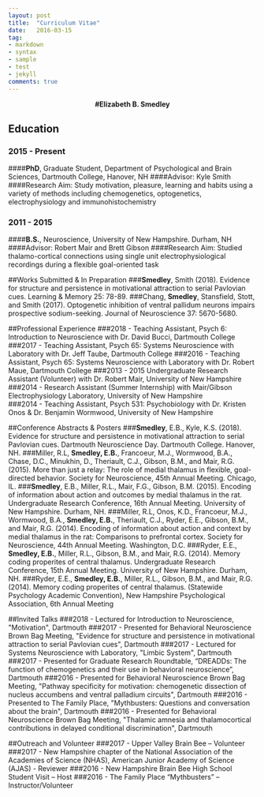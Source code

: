 ```yaml
---
layout: post
title:  "Curriculum Vitae"
date:   2016-03-15
tag:
- markdown 
- syntax
- sample
- test
- jekyll
comments: true
---
```

<center><b>#Elizabeth B. Smedley</b></center>

## Education

### 2015 - Present 
  ####**PhD**, Graduate Student, Department of Psychological and Brain Sciences, Dartmouth College, Hanover, NH 
  ####Advisor: Kyle Smith 
  ####Research Aim: Study motivation, pleasure, learning and habits using a variety of methods including chemogenetics, optogenetics, electrophysiology and immunohistochemistry


### 2011 - 2015 
  ####**B.S.**, Neuroscience, University of New Hampshire. Durham, NH
  ####Advisor: Robert Mair and Brett Gibson
  ####Research Aim: Studied thalamo-cortical connections using single unit electrophysiological recordings during a flexible goal-oriented task


##Works Submitted & In Preparation
  ###**Smedley**, Smith (2018). Evidence for structure and persistence in motivational attraction to serial Pavlovian cues. Learning & Memory 25: 78-89.
  ###Chang, **Smedley**, Stansfield, Stott, and Smith (2017). Optogenetic inhibition of ventral pallidum neurons impairs prospective sodium-seeking. Journal of Neuroscience 37: 5670-5680.

##Professional Experience
  ###2018 - Teaching Assistant, Psych 6: Introduction to Neuroscience with Dr. David Bucci, Dartmouth College
  ###2017 - Teaching Assistant, Psych 65: Systems Neuroscience with Laboratory with Dr. Jeff Taube, Dartmouth College
  ###2016 - Teaching Assistant, Psych 65: Systems Neuroscience with Laboratory with Dr. Robert Maue, Dartmouth College
  ###2013 - 2015 Undergraduate Research Assistant (Volunteer) with Dr. Robert Mair, University of New Hampshire
  ###2014 - Research Assistant (Summer Internship) with Mair/Gibson Electrophysiology Laboratory, University of New Hampshire             	
  ###2014 - Teaching Assistant, Psych 531: Psychobiology with Dr. Kristen Onos & Dr. Benjamin Wormwood, University of New Hampshire             

##Conference Abstracts & Posters
  ###**Smedley**, E.B., Kyle, K.S. (2018). Evidence for structure and persistence in motivational attraction to serial Pavlovian cues. Dartmouth Neuroscience Day. Dartmouth College. Hanover, NH.
  ###Miller, R.L, **Smedley, E.B.**, Francoeur, M.J., Wormwood, B.A., Chase, D.C., Minukhin, D., Theriault, C.J., Gibson, B.M., and Mair, R.G. (2015). More than just a relay: The role of medial thalamus in flexible, goal-directed behavior. Society for Neuroscience, 45th Annual Meeting. Chicago, IL.
  ###**Smedley**, E.B., Miller, R.L., Mair, F.G., Gibson, B.M. (2015). Encoding of information about action and outcomes by medial thalamus in the rat. Undergraduate Research Conference, 16th Annual Meeting. University of New Hampshire. Durham, NH.
  ###Miller, R.L, Onos, K.D., Francoeur, M.J., Wormwood, B.A., **Smedley, E.B.**, Theriault, C.J., Ryder, E.E., Gibson, B.M., and Mair, R.G. (2014). Encoding of information about action and context by medial thalamus in the rat: Comparisons to prefrontal cortex. Society for Neuroscience, 44th Annual Meeting. Washington, D.C.
  ###Ryder, E.E., **Smedley, E.B.**, Miller, R.L., Gibson, B.M., and Mair, R.G. (2014). Memory coding properites of central thalamus. Undergraduate Research Conference, 15th Annual Meeting. University of New Hampshire. Durham, NH.
  ###Ryder, E.E., **Smedley, E.B.**, Miller, R.L., Gibson, B.M., and Mair, R.G. (2014). Memory coding properites of central thalamus. (Statewide Psychology Academic Convention), New Hampshire Psychological Association, 6th Annual Meeting 

##Invited Talks
  ###2018 - Lectured for Introduction to Neuroscience, "Motivation", Dartmouth
  ###2017 - Presented for Behavioral Neuroscience Brown Bag Meeting, "Evidence for structure and persistence in motivational attraction to serial Pavlovian cues", Dartmouth
  ###2017 - Lectured for Systems Neuroscience with Laboratory, "Limbic System", Dartmouth
  ###2017 - Presented for Graduate Research Roundtable, “DREADDs: The function of chemogenetics and their use in behavioral neuroscience”, Dartmouth
  ###2016 - Presented for Behavioral Neuroscience Brown Bag Meeting, "Pathway specificity for motivation: chemogenetic dissection of nucleus accumbens and ventral palladium circuits", Dartmouth
  ###2016 - Presented to The Family Place, "Mythbusters: Questions and conversation about the brain", Dartmouth
  ###2016 - Presented for Behavioral Neuroscience Brown Bag Meeting, "Thalamic amnesia and thalamocortical contributions in delayed conditional discrimination", Dartmouth

##Outreach and Volunteer
  ###2017 - Upper Valley Brain Bee – Volunteer
  ###2017 - New Hampshire chapter of the National Association of the Academies of Science (NHAS), American Junior Academy of Science (AJAS) - Reviewer 
  ###2016 - New Hampshire Brain Bee High School Student Visit – Host 
  ###2016 - The Family Place “Mythbusters” – Instructor/Volunteer 
      
